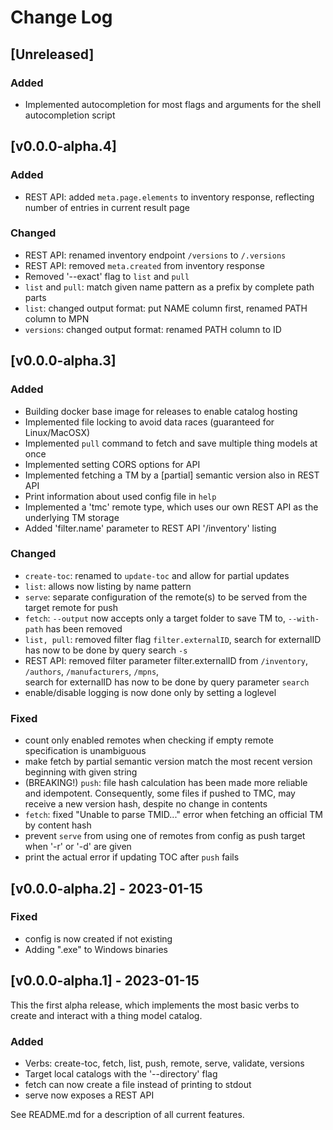 # Change Log

## [Unreleased]

### Added

- Implemented autocompletion for most flags and arguments for the shell autocompletion script

## [v0.0.0-alpha.4]

### Added

- REST API: added `meta.page.elements` to inventory response, reflecting number of entries in current result page

### Changed

- REST API: renamed inventory endpoint `/versions` to `/.versions`
- REST API: removed `meta.created` from inventory response
- Removed '--exact' flag to `list` and `pull`
- `list` and `pull`: match given name pattern as a prefix by complete path parts
- `list`: changed output format: put NAME column first, renamed PATH column to MPN
- `versions`: changed output format: renamed PATH column to ID

## [v0.0.0-alpha.3]

### Added

- Building docker base image for releases to enable catalog hosting
- Implemented file locking to avoid data races (guaranteed for Linux/MacOSX)
- Implemented ```pull``` command to fetch and save multiple thing models at once
- Implemented setting CORS options for API
- Implemented fetching a TM by a \[partial\] semantic version also in REST API
- Print information about used config file in `help`
- Implemented a 'tmc' remote type, which uses our own REST API as the underlying TM storage
- Added 'filter.name' parameter to REST API '/inventory' listing

### Changed

- ```create-toc```: renamed to ```update-toc``` and allow for partial updates
- ```list```: allows now listing by name pattern
- ```serve```: separate configuration of the remote(s) to be served from the target remote for push
- ```fetch```: ```--output``` now accepts only a target folder to save TM to, ```--with-path``` has been removed
- ```list, pull```: removed filter flag `filter.externalID`, search for externalID has now to be done by query search `-s`
- REST API:  removed filter parameter filter.externalID from `/inventory`, `/authors`, `/manufacturers`, `/mpns`,     
  search for externalID has now to be done by query parameter `search`
- enable/disable logging is now done only by setting a loglevel

### Fixed

- count only enabled remotes when checking if empty remote specification is unambiguous
- make fetch by partial semantic version match the most recent version beginning with given string
- (BREAKING!) ```push```: file hash calculation has been made more reliable and idempotent. Consequently, some files if pushed to TMC, may receive a new version hash, despite no change in contents
- ```fetch```: fixed "Unable to parse TMID..." error when fetching an official TM by content hash
- prevent ```serve``` from using one of remotes from config as push target when '-r' or '-d' are given
- print the actual error if updating TOC after ```push``` fails

## [v0.0.0-alpha.2] - 2023-01-15

### Fixed

- config is now created if not existing
- Adding ".exe" to Windows binaries 


## [v0.0.0-alpha.1] - 2023-01-15

This the first alpha release, which implements the most basic verbs to create and interact with a thing model catalog. 

### Added

- Verbs: create-toc, fetch, list, push, remote, serve, validate, versions 
- Target local catalogs with the '--directory' flag
- fetch can now create a file instead of printing to stdout 
- serve now exposes a REST API

See README.md for a description of all current features.
